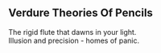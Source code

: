 Verdure Theories Of Pencils
---------------------------
The rigid flute that dawns in your light.  
Illusion and precision - homes of panic.  
